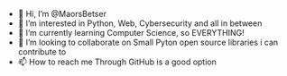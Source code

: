 - 👋 Hi, I’m @MaorsBetser
- 👀 I’m interested in Python, Web, Cybersecurity and all in between
- 🌱 I’m currently learning Computer Science, so EVERYTHING!
- 💞️ I’m looking to collaborate on Small Pyton open source libraries i can contribute to
- 📫 How to reach me Through GitHub is a good option

<!---
MaorsBetser/MaorsBetser is a ✨ special ✨ repository because its `README.md` (this file) appears on your GitHub profile.
You can click the Preview link to take a look at your changes.
--->
